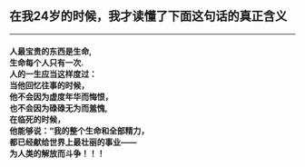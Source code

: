 <h2>在我24岁的时候，我才读懂了下面这句话的真正含义</h2>
<hr>
<h4>
人最宝贵的东西是生命,<br>
生命每个人只有一次. <br>
人的一生应当这样度过：<br>
当他回忆往事的时候，<br>
他不会因为虚度年华而悔恨，<br>
也不会因为碌碌无为而羞愧,<br>
在临死的时候，<br>
他能够说：“我的整个生命和全部精力，<br>
都已经献给世界上最壮丽的事业——<br>
为人类的解放而斗争！！！
</h4>

